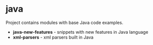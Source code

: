 # java

Project contains modules with base Java code examples.

- **java-new-features** - snippets with new features in Java language
- **xml-parsers** - xml parsers built in Java